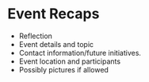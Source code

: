 # Event Recaps

- Reflection
- Event details and topic
- Contact information/future initiatives. 
- Event location and participants 
- Possibly pictures if allowed
